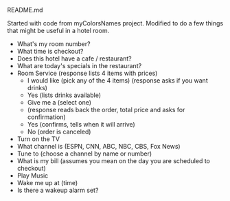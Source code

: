 README.md

Started with code from myColorsNames project. Modified to do a few things that
might be useful in a hotel room.
 - What's my room number?
 - What time is checkout?
 - Does this hotel have a cafe / restaurant?
 - What are today's specials in the restaurant?
 - Room Service (response lists 4 items with prices)
     - I would like (pick any of the 4 items) (response asks if you want drinks)
     - Yes (lists drinks available)
     - Give me a (select one)
     - (response reads back the order, total price and asks for confirmation)
     - Yes (confirms, tells when it will arrive)
     - No (order is canceled)
  - Turn on the TV
  - What channel is (ESPN, CNN, ABC, NBC, CBS, Fox News)
  - Tune to (choose a channel by name or number)
  - What is my bill (assumes you mean on the day you are scheduled to checkout)
  - Play Music
  - Wake me up at (time)
  - Is there a wakeup alarm set?



